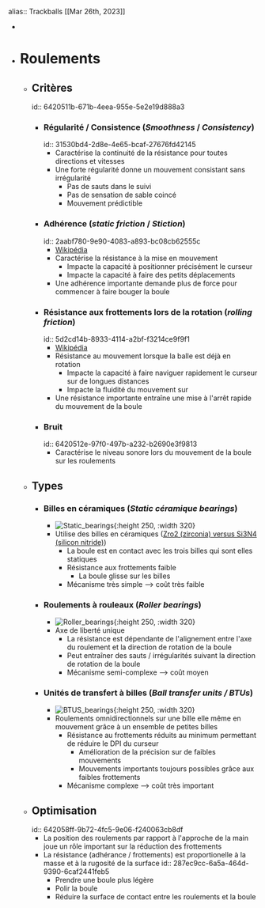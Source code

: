 alias:: Trackballs
[[Mar 26th, 2023]]

-
- # Roulements
	- ## Critères
	  id:: 6420511b-671b-4eea-955e-5e2e19d888a3
		- ### Régularité / Consistence (*Smoothness* / *Consistency*)
		  id:: 31530bd4-2d8e-4e65-bcaf-27676fd42145
			- Caractérise la continuité de la résistance pour toutes directions et vitesses
			- Une forte régularité donne un mouvement consistant sans irrégularité
				- Pas de sauts dans le suivi
				- Pas de sensation de sable coincé
				- Mouvement prédictible
		- ### Adhérence (*static friction* / *Stiction*)
		  id:: 2aabf780-9e90-4083-a893-bc08cb62555c
			- [Wikipédia](https://en.wikipedia.org/wiki/Stiction)
			- Caractérise la résistance à la mise en mouvement
				- Impacte la capacité à positionner précisément le curseur
				- Impacte la capacité à faire des petits déplacements
			- Une adhérence importante demande plus de force pour commencer à faire bouger la boule
		- ### Résistance aux frottements lors de la rotation (*rolling friction*)
		  id:: 5d2cd14b-8933-4114-a2bf-f3214ce9f9f1
			- [Wikipédia](https://en.wikipedia.org/wiki/Rolling)
			- Résistance au mouvement lorsque la balle est déjà en rotation
				- Impacte la capacité à faire naviguer rapidement le curseur sur de longues distances
				- Impacte la fluidité du mouvement sur
			- Une résistance importante entraîne une mise à l'arrêt rapide du mouvement de la boule
		- ### Bruit
		  id:: 6420512e-97f0-497b-a232-b2690e3f9813
			- Caractérise le niveau sonore lors du mouvement de la boule sur les roulements
	- ## Types
		- ### Billes en céramiques (*Static céramique bearings*)
			- ![Static_bearings](https://github.com/Wimads/Trackball-mousekeys-add-on-for-Skeletyl/raw/main/Images/Trackball%20static%20bearings.jpg){:height 250, :width 320}
			- Utilise des billes en céramiques ([Zro2 (zirconia) versus Si3N4 (silicon nitride)](https://prokcssmedia.blob.core.windows.net/sys-master-images/hb2/haf/9263251816478/ceramic-bearing-selection-guide.pdf))
				- La boule est en contact avec les trois billes qui sont elles statiques
				- Résistance aux frottements faible
					- La boule glisse sur les billes
				- Mécanisme très simple --> coût très faible
		- ### Roulements à rouleaux (*Roller bearings*)
			- ![Roller_bearings](https://github.com/Wimads/Trackball-mousekeys-add-on-for-Skeletyl/raw/main/Images/Roller%20bearings.jpg){:height 250, :width 320}
			- Axe de liberté unique
				- La résistance est dépendante de l'alignement entre l'axe du roulement et la direction de rotation de la boule
				- Peut entraîner des sauts / irrégularités suivant la direction de rotation de la boule
				- Mécanisme semi-complexe --> coût moyen
		- ### Unités de transfert à billes (*Ball transfer units / BTUs*)
			- ![BTUS_bearings](https://github.com/Wimads/Trackball-mousekeys-add-on-for-Skeletyl/raw/main/Images/Trackball%20BTU%20bearings.jpg){:height 250, :width 320}
			- Roulements omnidirectionnels sur une bille elle même en mouvement grâce à un ensemble de petites billes
				- Résistance au frottements réduits au minimum permettant de réduire le DPI du curseur
					- Amélioration de la précision sur de faibles mouvements
					- Mouvements importants toujours possibles grâce aux faibles frottements
				- Mécanisme complexe --> coût très important
	- ## Optimisation
	  id:: 642058ff-9b72-4fc5-9e06-f240063cb8df
		- La position des roulements par rapport à l'approche de la main joue un rôle important sur la réduction des frottements
		- La résistance (adhérance / frottements) est proportionelle à la masse et à la rugosité de la surface
		  id:: 287ec9cc-6a5a-464d-9390-6caf2441feb5
			- Prendre une boule plus légère
			- Polir la boule
			- Réduire la surface de contact entre les roulements et la boule